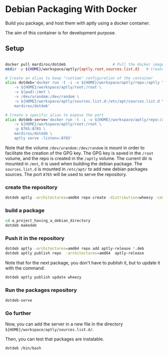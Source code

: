 # Debian Packaging With Docker


Build you package, and host them with aptly using a docker container.

The aim of this container is for development purpose.


## Setup

```bash

docker pull mardiros/dotdeb                     # Pull the docker image
mkdir -p ${HOME}/workspace/aptly/{aptly,root,sources.list.d}   # Create a directory to mount volumes

# Create an alias to keep "runtime" configuration of the container
alias dotdeb='docker run -t -i -v ${HOME}/workspace/aptly/repo:/aptly \
    -v ${HOME}/workspace/aptly/root:/root \
    -v $(pwd):/mnt \
    -v /dev/urandom:/dev/random \
    -v ${HOME}/workspace/aptly/sources.list.d:/etc/apt/sources.list.d \
    mardiros/dotdeb'

# Create a specific alias to expose the port
alias dotdeb-serve='docker run -t -i -v ${HOME}/workspace/aptly/repo:/aptly \
    -v ${HOME}/workspace/aptly/root:/root \
    -p 8765:8765 \
    mardiros/dotdeb \
    aptly serve -listen=:8765'

```

Note that the volume `/dev/urandom:/dev/random` is mount in order to
facilitate the creation of the GPG key. The GPG key is saved in the `/root` volume,
and the repo is created in the `/aptly` volume.
The current dir is mounted in `/mnt`, it is used when building the debian package.
The `sources.list.d` is mounted in `/etc/apt/` to add new debian packages sources.
The port `8765` will be used to serve the repository.

### create the repository

```bash
dotdeb aptly -architectures=amd64 repo create -distribution=wheezy -component=main aptly-release
```


### build a package
```bash
cd a_project_having_a_debian_directory
dotdeb makedeb
```

### Push it in the repository

```bash
dotdeb aptly -architectures=amd64 repo add aptly-release *.deb
dotdeb aptly publish repo  -architectures=amd64  aptly-release
```


Note that for the next package, you don't have to publish it, but
to update it with the command:

```bash
dotdeb aptly publish update wheezy
```


### Run the packages repository

```bash
dotdeb-serve
```

### Go further


Now, you can add the server in a new file in the
directory `${HOME}/workspace/aptly/sources.list.d/`.

Then, you can test that packages are instalable.

```bash
dotdeb /bin/bash
```


